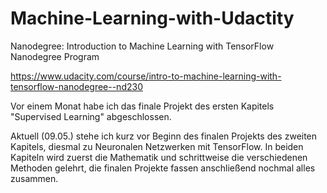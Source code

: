 # Machine-Learning-with-Udactity
Nanodegree: Introduction to Machine Learning with TensorFlow Nanodegree Program

https://www.udacity.com/course/intro-to-machine-learning-with-tensorflow-nanodegree--nd230

Vor einem Monat habe ich das finale Projekt des ersten Kapitels "Supervised Learning" abgeschlossen.

Aktuell (09.05.) stehe ich kurz vor Beginn des finalen Projekts des zweiten Kapitels, diesmal zu Neuronalen Netzwerken mit TensorFlow.
In beiden Kapiteln wird zuerst die Mathematik und schrittweise die verschiedenen Methoden gelehrt, die finalen Projekte fassen anschließend nochmal alles zusammen.
